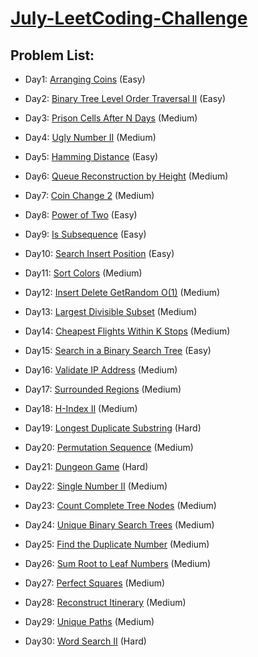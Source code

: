 # [July-LeetCoding-Challenge](https://leetcode.com/explore/challenge/card/july-leetcoding-challenge/)
## Problem List:
- Day1: [Arranging Coins](https://leetcode.com/problems/arranging-coins/) (Easy)
- Day2: [Binary Tree Level Order Traversal II](https://leetcode.com/problems/binary-tree-level-order-traversal-ii/) (Easy)
- Day3: [Prison Cells After N Days](https://leetcode.com/problems/prison-cells-after-n-days/) (Medium)
- Day4: [Ugly Number II](https://leetcode.com/problems/ugly-number-ii/) (Medium)
- Day5: [Hamming Distance](https://leetcode.com/problems/hamming-distance/) (Easy)

- Day6: [Queue Reconstruction by Height](https://leetcode.com/problems/queue-reconstruction-by-height/) (Medium)
- Day7: [Coin Change 2](https://leetcode.com/problems/coin-change-2/) (Medium)
- Day8: [Power of Two](https://leetcode.com/problems/power-of-two/) (Easy)
- Day9: [Is Subsequence](https://leetcode.com/problems/is-subsequence/) (Easy)
- Day10: [Search Insert Position](https://leetcode.com/problems/search-insert-position/) (Easy)
- Day11: [Sort Colors](https://leetcode.com/problems/sort-colors/) (Medium)
- Day12: [Insert Delete GetRandom O(1)](https://leetcode.com/problems/insert-delete-getrandom-o1/) (Medium)
- Day13: [Largest Divisible Subset](https://leetcode.com/problems/largest-divisible-subset/) (Medium)
- Day14: [Cheapest Flights Within K Stops](https://leetcode.com/problems/cheapest-flights-within-k-stops/) (Medium)
- Day15: [Search in a Binary Search Tree](https://leetcode.com/problems/search-in-a-binary-search-tree/) (Easy)
- Day16: [Validate IP Address](https://leetcode.com/problems/validate-ip-address/) (Medium)
- Day17: [Surrounded Regions](https://leetcode.com/problems/surrounded-regions/) (Medium)
- Day18: [H-Index II](https://leetcode.com/problems/h-index-ii/) (Medium)
- Day19: [Longest Duplicate Substring](https://leetcode.com/problems/longest-duplicate-substring/) (Hard)
- Day20: [Permutation Sequence](https://leetcode.com/problems/permutation-sequence/) (Medium)
- Day21: [Dungeon Game](https://leetcode.com/problems/dungeon-game/) (Hard)
- Day22: [Single Number II](https://leetcode.com/problems/single-number-ii/) (Medium)
- Day23: [Count Complete Tree Nodes](https://leetcode.com/problems/count-complete-tree-nodes/) (Medium)
- Day24: [Unique Binary Search Trees](https://leetcode.com/problems/unique-binary-search-trees/) (Medium)
- Day25: [Find the Duplicate Number](https://leetcode.com/problems/find-the-duplicate-number/) (Medium)
- Day26: [Sum Root to Leaf Numbers](https://leetcode.com/problems/sum-root-to-leaf-numbers/) (Medium)
- Day27: [Perfect Squares](https://leetcode.com/problems/perfect-squares/) (Medium)
- Day28: [Reconstruct Itinerary](https://leetcode.com/problems/reconstruct-itinerary/) (Medium)
- Day29: [Unique Paths](https://leetcode.com/problems/unique-paths/) (Medium)
- Day30: [Word Search II](https://leetcode.com/problems/word-search-ii/) (Hard)

